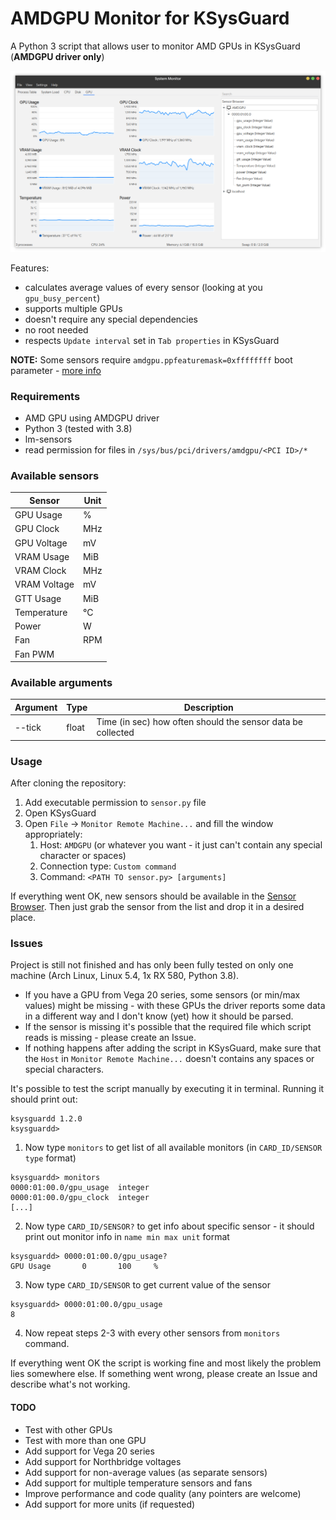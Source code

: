 # AMDGPU Monitor for KSysGuard

A Python 3 script that allows user to monitor AMD GPUs in KSysGuard (**AMDGPU driver only**)

![Screenshot](/screenshot.png)

Features:

-   calculates average values of every sensor (looking at you `gpu_busy_percent`)
-   supports multiple GPUs
-   doesn't require any special dependencies
-   no root needed
-   respects `Update interval` set in `Tab properties` in KSysGuard

**NOTE:** Some sensors require `amdgpu.ppfeaturemask=0xffffffff` boot parameter - [more info](https://wiki.archlinux.org/index.php/AMDGPU#Overclocking)

### Requirements

-   AMD GPU using AMDGPU driver
-   Python 3 (tested with 3.8)
-   lm-sensors
-   read permission for files in `/sys/bus/pci/drivers/amdgpu/<PCI ID>/*`

### Available sensors

| Sensor       | Unit |
| ------------ | ---- |
| GPU Usage    | %    |
| GPU Clock    | MHz  |
| GPU Voltage  | mV   |
| VRAM Usage   | MiB  |
| VRAM Clock   | MHz  |
| VRAM Voltage | mV   |
| GTT Usage    | MiB  |
| Temperature  | °C   |
| Power        | W    |
| Fan          | RPM  |
| Fan PWM      |      |

### Available arguments

| Argument | Type  | Description                                                 |
| -------- | ----- | ----------------------------------------------------------- |
| --tick   | float | Time (in sec) how often should the sensor data be collected |

### Usage

After cloning the repository:

1. Add executable permission to `sensor.py` file
2. Open KSysGuard
3. Open `File` -> `Monitor Remote Machine...` and fill the window appropriately:
    1. Host: `AMDGPU` (or whatever you want - it just can't contain any special character or spaces)
    2. Connection type: `Custom command`
    3. Command: `<PATH TO sensor.py> [arguments]`

If everything went OK, new sensors should be available in the [Sensor Browser](https://docs.kde.org/trunk5/en/kde-workspace/ksysguard/the-workspace.html#the-sensor-browser). Then just grab the sensor from the list and drop it in a desired place.

### Issues

Project is still not finished and has only been fully tested on only one machine (Arch Linux, Linux 5.4, 1x RX 580, Python 3.8).

-   If you have a GPU from Vega 20 series, some sensors (or min/max values) might be missing - with these GPUs the driver reports some data in a different way and I don't know (yet) how it should be parsed.
-   If the sensor is missing it's possible that the required file which script reads is missing - please create an Issue.
-   If nothing happens after adding the script in KSysGuard, make sure that the `Host` in `Monitor Remote Machine...` doesn't contains any spaces or special characters.

It's possible to test the script manually by executing it in terminal. Running it should print out:

```
ksysguardd 1.2.0
ksysguardd>
```

1. Now type `monitors` to get list of all available monitors (in `CARD_ID/SENSOR type` format)

```
ksysguardd> monitors
0000:01:00.0/gpu_usage  integer
0000:01:00.0/gpu_clock  integer
[...]
```

2. Now type `CARD_ID/SENSOR?` to get info about specific sensor - it should print out monitor info in `name min max unit` format

```
ksysguardd> 0000:01:00.0/gpu_usage?
GPU Usage       0       100     %
```

3. Now type `CARD_ID/SENSOR` to get current value of the sensor

```
ksysguardd> 0000:01:00.0/gpu_usage
8
```

4. Now repeat steps 2-3 with every other sensors from `monitors` command.

If everything went OK the script is working fine and most likely the problem lies somewhere else. If something went wrong, please create an Issue and describe what's not working.

#### TODO

-   Test with other GPUs
-   Test with more than one GPU
-   Add support for Vega 20 series
-   Add support for Northbridge voltages
-   Add support for non-average values (as separate sensors)
-   Add support for multiple temperature sensors and fans
-   Improve performance and code quality (any pointers are welcome)
-   Add support for more units (if requested)
